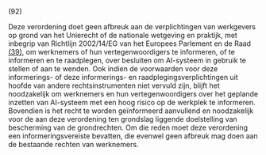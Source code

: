 (92)

Deze verordening doet geen afbreuk aan de verplichtingen van werkgevers op grond van het Unierecht of de nationale wetgeving en praktijk, met inbegrip van Richtlijn 2002/14/EG van het Europees Parlement en de Raad [(39)](#ntr39-L_202401689NL.000101-E0039), om werknemers of hun vertegenwoordigers te informeren, of te informeren en te raadplegen, over besluiten om AI-systeem in gebruik te stellen of aan te wenden. Ook indien de voorwaarden voor deze informerings- of deze informerings- en raadplegingsverplichtingen uit hoofde van andere rechtsinstrumenten niet vervuld zijn, blijft het noodzakelijk om werknemers en hun vertegenwoordigers over het geplande inzetten van AI-systeem met een hoog risico op de werkplek te informeren. Bovendien is het recht te worden geïnformeerd aanvullend en noodzakelijk voor de aan deze verordening ten grondslag liggende doelstelling van bescherming van de grondrechten. Om die reden moet deze verordening een informeringsvereiste bevatten, die evenwel geen afbreuk mag doen aan de bestaande rechten van werknemers.
